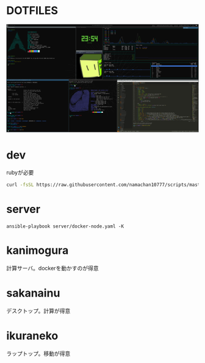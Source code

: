 # DOTFILES

![Screenshot](./screenshot.png)

# dev

rubyが必要

```sh
curl -fsSL https://raw.githubusercontent.com/namachan10777/scripts/master/dev/init.sh | sh
```

# server
```
ansible-playbook server/docker-node.yaml -K
```

# kanimogura
計算サーバ。dockerを動かすのが得意

# sakanainu
デスクトップ。計算が得意　

# ikuraneko
ラップトップ。移動が得意
